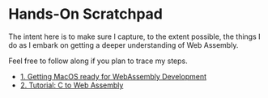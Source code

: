 # Hands-On Scratchpad

The intent here is to make sure I capture, to the extent possible, the things I do as I embark on getting a deeper understanding of Web Assembly.

Feel free to follow along if you plan to trace my steps.

- [1. Getting MacOS ready for WebAssembly Development](https://github.com/indrayam/wasm-hackathon/blob/main/nerd-notes/wasm-tools.md)
- [2. Tutorial: C to Web Assembly](https://github.com/indrayam/wasm-hackathon/blob/main/nerd-notes/c-to-web-assembly.md)

